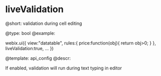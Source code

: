 liveValidation
=============


@short: validation during cell editing
	

@type: bool
@example:

webix.ui({
    view:"datatable",
    rules:{
       price:function(obj){ return obj>0; }
    },
    liveValidation:true,
    ...
})


@template:	api_config
@descr:


If enabled, validation will run during text typing in editor
